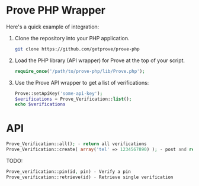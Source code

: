 
# Prove PHP Wrapper

Here's a quick example of integration:

1. Clone the repository into your PHP application.

    ```bash
    git clone https://github.com/getprove/prove-php
    ```

2. Load the PHP library (API wrapper) for Prove at the top of your script.

    ```php
    require_once('/path/to/prove-php/lib/Prove.php');
    ```

3. Use the Prove API wrapper to get a list of verifications:

    ```php
    Prove::setApiKey('some-api-key');
    $verifications = Prove_Verification::list();
    echo $verifications
    ```


# API
```php
Prove_Verification::all(); - return all verifications
Prove_Verification::create( array('tel' => 1234567890) ); - post and return a new verification
```
TODO:
```php
Prove_verification::pin(id, pin) - Verify a pin
Prove_verification::retrieve(id) - Retrieve single verification
```
